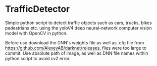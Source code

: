 # TrafficDetector
Simple python script to detect traffic objects such as cars, trucks, bikes pedestrians etc. using the yoloV4 deep neural-network computer vision model with OpenCV in python.

Before use download the DNN's weights file as well as .cfg file from https://github.com/AlexeyAB/darknet/releases, files were too large to commit. Use absolute path of image, as well as DNN file names within python script to avoid cv2 error.
